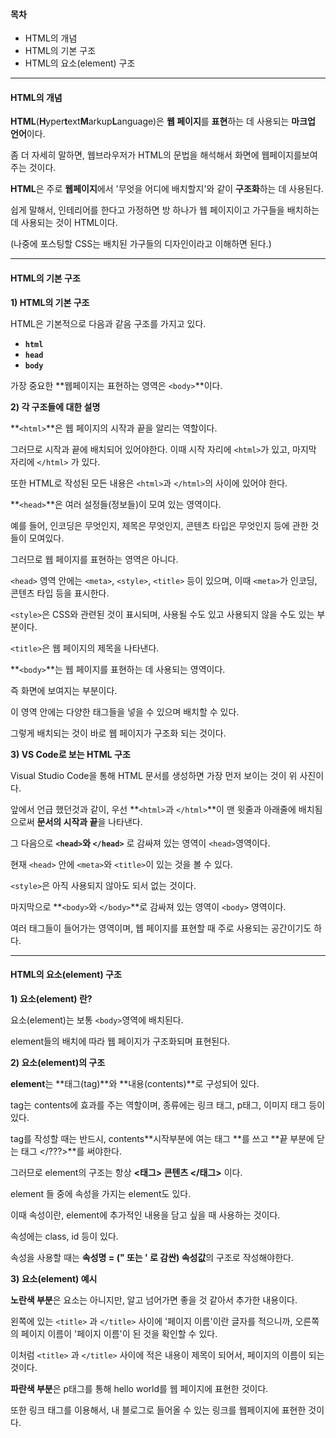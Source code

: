 #### **목차**


-   HTML의 개념
-   HTML의 기본 구조
-   HTML의 요소(element) 구조

---
#### **HTML의 개념**


**HTML**(**H**yper**t**ext**M**arkup**L**anguage)은 **웹 페이지**를 **표현**하는 데 사용되는 **마크업 언어**이다.

좀 더 자세히 말하면, 웹브라우저가 HTML의 문법을 해석해서 화면에 웹페이지를보여주는 것이다.

**HTML**은 주로 **웹페이지**에서 '무엇을 어디에 배치할지'와 같이 **구조화**하는 데 사용된다.

쉽게 말해서, 인테리어를 한다고 가정하면 방 하나가 웹 페이지이고 가구들을 배치하는 데 사용되는 것이 HTML이다.

(나중에 포스팅할 CSS는 배치된 가구들의 디자인이라고 이해하면 된다.)


---
#### **HTML의 기본 구조**


**1) HTML의 기본 구조**


HTML은 기본적으로 다음과 같음 구조를 가지고 있다.

-   **`html`**
-   **`head`**
-   **`body`**

가장 중요한 **웹페이지는 표현하는 영역은 `<body>`**이다.

**2) 각 구조들에 대한 설명**

**`<html>`**은 웹 페이지의 시작과 끝을 알리는 역할이다.

그러므로 시작과 끝에 배치되어 있어야한다. 이때 시작 자리에 `<html>`가 있고, 마지막 자리에 `</html>` 가 있다.

또한 HTML로 작성된 모든 내용은 `<html>`과 `</html>`의 사이에 있어야 한다.

**`<head>`**은 여러 설정들(정보들)이 모여 있는 영역이다.

예를 들어, 인코딩은 무엇인지, 제목은 무엇인지, 콘텐츠 타입은 무엇인지 등에 관한 것들이 모여있다.

그러므로 웹 페이지를 표현하는 영역은 아니다.

`<head>` 영역 안에는 `<meta>`, `<style>`, `<title>` 등이 있으며, 이때 `<meta>`가 인코딩, 콘텐츠 타입 등을 표시한다.

`<style>`은 CSS와 관련된 것이 표시되며, 사용될 수도 있고 사용되지 않을 수도 있는 부분이다.

`<title>`은 웹 페이지의 제목을 나타낸다.

**`<body>`**는 웹 페이지를 표현하는 데 사용되는 영역이다.

즉 화면에 보여지는 부분이다.

이 영역 안에는 다양한 태그들을 넣을 수 있으며 배치할 수 있다.

그렇게 배치되는 것이 바로 웹 페이지가 구조화 되는 것이다.

**3) VS Code로 보는 HTML 구조**

Visual Studio Code을 통해 HTML 문서를 생성하면 가장 먼저 보이는 것이 위 사진이다.

앞에서 언급 했던것과 같이, 우선 **`<html>`과 `</html>`**이 맨 윗줄과 아래줄에 배치됨으로써 **문서의 시작과 끝**을 나타낸다.

그 다음으로 **`<head>`와 `</head>`** 로 감싸져 있는 영역이 `<head>`영역이다.

현재 `<head>` 안에 `<meta>`와 `<title>`이 있는 것을 볼 수 있다.

`<style>`은 아직 사용되지 않아도 되서 없는 것이다.

마지막으로 **`<body>`와 `</body>`**로 감싸져 있는 영역이 `<body>` 영역이다.

여러 태그들이 들어가는 영역이며, 웹 페이지를 표현할 때 주로 사용되는 공간이기도 하다.

---
#### **HTML의 요소(element) 구조**


**1) 요소(element) 란?**

요소(element)는 보통 `<body>`영역에 배치된다.

element들의 배치에 따라 웹 페이지가 구조화되며 표현된다.

**2) 요소(element)의 구조**


**element**는 **태그(tag)**와 **내용(contents)**로 구성되어 있다.

tag는 contents에 효과를 주는 역할이며, 종류에는 링크 태그, p태그, 이미지 태그 등이 있다.

tag를 작성할 때는 반드시, contents**시작부분에 여는 태그 <???>**를 쓰고 **끝 부분에 닫는 태그 </???>**를 써야한다.

그러므로 element의 구조는 항상 **<태그> 콘텐츠 </태그>** 이다.

element 들 중에 속성을 가지는 element도 있다.

이때 속성이란, element에 추가적인 내용을 담고 싶을 때 사용하는 것이다.

속성에는 class, id 등이 있다.

속성을 사용할 때는 **속성명 = (" 또는 ' 로 감싼) 속성값**의 구조로 작성해야한다.

**3) 요소(element) 예시**

**노란색 부분**은 요소는 아니지만, 알고 넘어가면 좋을 것 같아서 추가한 내용이다.

왼쪽에 있는 `<title>` 과 `</title>` 사이에 '페이지 이름'이란 글자를 적으니까, 오른쪽의 페이지 이름이 '페이지 이름'이 된 것을 확인할 수 있다.

이처럼 `<title>` 과 `</title>` 사이에 적은 내용이 제목이 되어서, 페이지의 이름이 되는 것이다.

**파란색 부분**은 p태그를 통해 hello world를 웹 페이지에 표현한 것이다.

또한 링크 태그를 이용해서, 내 블로그로 들어올 수 있는 링크를 웹페이지에 표현한 것이다.
